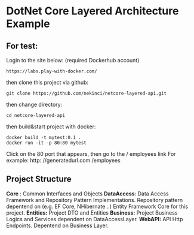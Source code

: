 
# DotNet Core Layered Architecture Example ##

  

## For test:

  
  

Login to the site below: (required Dockerhub account)

    https://labs.play-with-docker.com/

  

then clone this project via github:

    git clone https://github.com/nekinci/netcore-layered-api.git

  

then change directory:

    cd netcore-layered-api

  

then build&start project with docker:

    docker build -t mytest:0.1 .
    docker run -it -p 80:80 mytest
Click on the 80 port that appears, then go to the / employees link
For example: http: //generatedurl.com /employees

  
  

## Project Structure

**Core** : Common Interfaces and Objects
**DataAccess**: Data Access Framework and Repository Pattern Implementations. Repository pattern depentend on (e.g. EF Core, NHibernate ..)  Entity Framework Core for this project.
**Entities:** Project DTO and Entities
**Business:** Project Business Logics and Services dependent on DataAccessLayer.
**WebAPI:** API Http Endpoints. Depentend on Business Layer.
